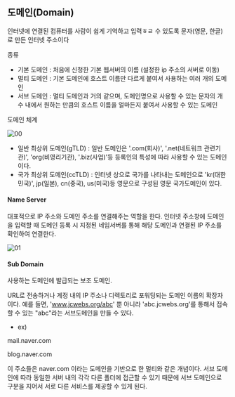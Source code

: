 ## 도메인(Domain)

인터넷에 연결된 컴퓨터를 사람이 쉽게 기억하고 입력ㅎㄹ 수 있도록 문자(영문, 한글)로 만든 인터넷 주소이다



종류

- 기본 도메인 : 처음에 신청한 기본 웹서버의 이름 (설정한 ip 주소의 서버로 이동)
- 멀티 도메인 : 기본 도메인에 호스트 이름만 다르게 붙여서 사용하는 여러 개의 도메인
- 서브 도메인 : 멀티 도메인과 거의 같으며, 도메인명으로 사용할 수 있는 문자의 개수 내에서 원하는 만큼의 호스트 이름을 얼마든지 붙여서 사용할 수 있는 도메인



도메인 체계

![00](C:\Users\문상희\Downloads\00.png)

- 일반 최상위 도메인(gTLD) : 일반 도메인은 '.com(회사)', '.net(네트워크 관련기관)', 'org(비영리기관), '.biz(사업)'등 등록인의 특성에 따라 사용할 수 있는 도메인이다.
- 국가 최상위 도메인(ccTLD) : 인터넷 상으로 국가를 나타내는 도메인으로 'kr(대한민국)', jp(일본), cn(중국), us(미국)등 영문으로 구성된 영문 국가도메인이 있다.



#### Name Server

대표적으로 IP 주소와 도메인 주소를 연결해주는 역할을 한다. 인터넷 주소창에 도메인을 입력할 때 도메인 등록 시 지정된 네임서버를 통해 해당 도메인과 연결된 IP 주소를 확인하여 연결한다.

![01](C:\Users\문상희\Downloads\01.png)



#### Sub Domain

사용하는 도메인에 발급되는 보조 도메인.

  URL로 전송하거나 계정 내의 IP 주소나 디렉토리로 포워딩되는 도메인 이름의 확장자이다. 예를 들면, 'www.jcwebs.org/abc' 뿐 아니라 'abc.jcwebs.org'를 통해서 접속할 수 있는 "abc"라는 서브도메인을 만들 수 있다.

- ex)

mail.naver.com

blog.naver.com

이 주소들은 naver.com 이라는 도메인을 기반으로 한 멀티와 같은 개념이다. 서브 도메인에 따라 동일한 서버 내의 각각 다른 폴더에 접근할 수 있기 때문에 서브 도메인으로 구분을 지어서 서로 다른 서비스를 제공할 수 있게 된다.



